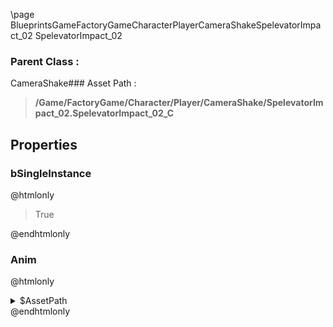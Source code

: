 \page BlueprintsGameFactoryGameCharacterPlayerCameraShakeSpelevatorImpact_02 SpelevatorImpact_02
### Parent Class :
CameraShake### Asset Path :
<b><blockquote>/Game/FactoryGame/Character/Player/CameraShake/SpelevatorImpact_02.SpelevatorImpact_02_C</blockquote></b>
## Properties

### bSingleInstance
@htmlonly
<blockquote>True</blockquote>
@endhtmlonly

### Anim
@htmlonly
<details>
 <summary>$AssetPath</summary>
<b><a href="_blueprints_game_factory_game_character_player_camera_shake_space_elevator_impact_02__camera_anim.html"><blockquote>SpaceElevatorImpact_02_CameraAnim</blockquote></a></b>
</details>
@endhtmlonly

